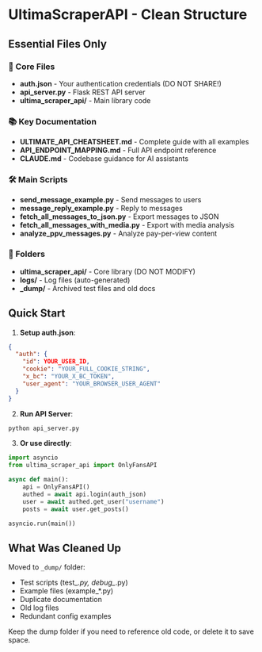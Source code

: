 # UltimaScraperAPI - Clean Structure

## Essential Files Only

### 🔑 Core Files
- **auth.json** - Your authentication credentials (DO NOT SHARE!)
- **api_server.py** - Flask REST API server
- **ultima_scraper_api/** - Main library code

### 📚 Key Documentation
- **ULTIMATE_API_CHEATSHEET.md** - Complete guide with all examples
- **API_ENDPOINT_MAPPING.md** - Full API endpoint reference
- **CLAUDE.md** - Codebase guidance for AI assistants

### 🛠️ Main Scripts
- **send_message_example.py** - Send messages to users
- **message_reply_example.py** - Reply to messages
- **fetch_all_messages_to_json.py** - Export messages to JSON
- **fetch_all_messages_with_media.py** - Export with media analysis
- **analyze_ppv_messages.py** - Analyze pay-per-view content

### 📁 Folders
- **ultima_scraper_api/** - Core library (DO NOT MODIFY)
- **logs/** - Log files (auto-generated)
- **_dump/** - Archived test files and old docs

## Quick Start

1. **Setup auth.json**:
```json
{
  "auth": {
    "id": YOUR_USER_ID,
    "cookie": "YOUR_FULL_COOKIE_STRING",
    "x_bc": "YOUR_X_BC_TOKEN",
    "user_agent": "YOUR_BROWSER_USER_AGENT"
  }
}
```

2. **Run API Server**:
```bash
python api_server.py
```

3. **Or use directly**:
```python
import asyncio
from ultima_scraper_api import OnlyFansAPI

async def main():
    api = OnlyFansAPI()
    authed = await api.login(auth_json)
    user = await authed.get_user("username")
    posts = await user.get_posts()

asyncio.run(main())
```

## What Was Cleaned Up

Moved to `_dump/` folder:
- Test scripts (test_*.py, debug_*.py)
- Example files (example_*.py)
- Duplicate documentation
- Old log files
- Redundant config examples

Keep the dump folder if you need to reference old code, or delete it to save space.
